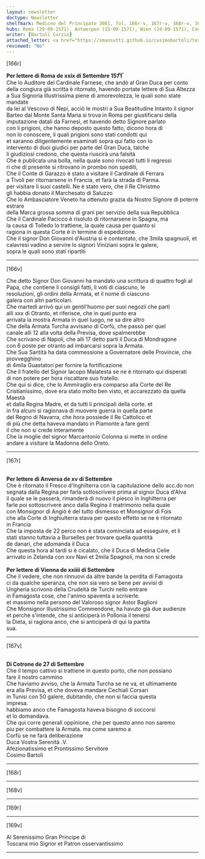 ```yaml
---
layout: newsletter
doctype: Newsletter
shelfmark: Mediceo del Principato 3081, fol. 166r-v, 167r-v, 168r-v, 169r-v
hubs: Roma (29-09-1571), Antwerpen (15-09-1571), Wien (24-09-1571), Controne (27-09-1571)
writer: [Bartoli Curzio]
attached_letter: <a href="https://smansutti.github.io/cosimobartoli/texts/2980_051/">2980_051</a>
reviewed: "No"
---
```


[166r]  
  
  
<strong>Per lettere di Roma de xxix di Settembre 157̅1̅</strong>  
Che lo Auditore del Cardinale Farnese, che andò al Gran Duca per conto  
della congiura già scritta è ritornato, havendo portate lettere di Sua Altezza  
a Sua Signoria Illustrissima piene di amorevolezza, le quali sono state mandate  
da lei al Vescovo di Nepi, acciò le mostri a Sua Beatitudine Intanto il signor  
Barteo dal Monte Santa Maria si trova in Roma per giustificarsi della  
imputazione datali da Farnesi, et havendo detto Signore parlato  
con li prigioni, che hanno deposto questo fatto, dicono hora di  
non lo conoscere, li quali prigioni sono stati condotti qui  
et saranno diligentemente esaminati sopra qui fatto con lo  
intervento di duoi giudici per parte del Gran Duca, talche  
li giudiziosi credono, che questa riuscirà una falsità  
Che è publicata una bolla, nella quale sono rivocati tutti li regressi  
ri che di presente si ritrovano in prombo non spediti,  
Che il Conte di Garazzo è stato a visitare il Cardinale di Ferrara  
a Tivoli per ritornarsene in Francia, et farà la strada di Parma.  
per visitare li suoi castelli. Ne è stato vero, che il Re Christmo  
gli habbia donato il Marchesato di Saluzzo  
Che lo Ambasciatore Veneto ha ottenuto grazia da Nostro Signore di poterre estrare  
della Marca grossa somma di grani per servizio della sua Repubblica  
Che il Cardinale Pacicco è risoluto di ritornarsene in Spagna, ma  
la causa di Tolledo lo trattiene, la quale causa per quanto si  
ragiona in questa Corte è in termine di espedizione.  
Che il signor Don Giovanni d'Austria si è contentato, che 3mila spagnuoli, et  
calavresi vadino a servire lo signori Viniziani sopra le galere,  
sopra le quali sono stati ripartiti  
  
---  

[166v]  
  
  
Che detto Signor Don Giovanni ha mandato una scrittura di quattro fogli al  
Papa, che contiene li consigli fatti, li voti di ciascuno, le  
resoluzioni, gli ordini della Armata, et il nome di ciascuno  
galera con altri particolari.  
Che martedì arrivò qui un gentil'huomo per suoi negozii che partì  
alli xxx di Otranto, et riferisce, che in quel punto era  
arrivata la mostra Armata in quel luogo, ne sa dire altro  
Che della Armata Turcha avvisano di Corfù, che passò per quel  
canale alli 12 alla volta della Previsa, dove spalmerebbe  
Che scrivano di Napoli, che alli 17 detto parti il Duca di Mondragone  
con 6 poste per otranto ad imbarcarsi sopra la Armata.  
Che Sua Santità ha data commessione a Governatore delle Provincie, che provvegghino  
di 4mila Guastatori per fornire la fortificazione  
Che il fratello del Signor Iacopo Malatesta se ne è ritornato qui disperati  
di non potere per hora riscattare suo fratello.  
Che qui si dice, che lo Ammiraglio era comparso alla Corte del Re  
Cristianissimo, dove era stato molto ben visto, et accarezzato da quella Maestà  
et dalla Regina Madre, et da tutti li principali della corte. et  
in fra alcuni si ragionava di muovere guerra in quella parte  
del Regno di Navarra, che hora possiede il Re Cattolico et  
di più che detta haveva mandato in Piamonte a fare genti  
il che non si crede interamente  
Che la moglie del signor Marcantonio Colonna si mette in ordine  
andare a visitare la Madonna dello Oreto.  
  
---  

[167r]  
  
  
<br/><strong>Per lettere di Anversa de xv di Settembre</strong>  
Che è ritornato il Fresco d'Inghilterra con la capitulazione dello acc.do non  
segnata dalla Regina per farla sottoscrivere prima al signor Duca d'Alva  
il quale se le passerà, rimanderà di nuovo il piesco in Inghilterra per  
farle poi sottoscrivere anco dalla Regina il matrimonio nella quale  
con Monsignor di Angiò è del tutto dismesso et Monsignor di Fois  
che alla Corte di Inghiulterra stava per questo effetto se ne è ritornato  
in Francia  
Che la imposta de 22 perco non è stata cominciata ad esseguire, et li  
stati stanno tuttavia a Burselles per trovare quella quantità  
de danari, che adomanda il Duca  
Che questa hora al tardi si è cicalato, che il Duca di Medina Celie  
arrivato in Zelanda con xxv Navi et 2mila Spagnoli, ma non si crede  
<br/><strong>Per lettere di Vienna de xxiiii di Settembre</strong>  
Che il vedere, che non rinnuovi da altre bande la perdita di Famagosta  
ci da qualche speranza, che non sia vero se bene per avvisi di  
Ungheria scrivono della Crudeltà de Turchi nello entrare  
in Famagosta cose, che l'animo spaventa a scriverle.  
et massimo nella persono del Valoroso signor Astor Baglioni  
Che Monsignor Illustrissimo Commendone, ha havuto già due audienze  
et perché s'intende, che si anticiperà in Pollonia il tenersi  
la Dieta, si ragiona anco, che si anticiperà di qui la partita  
sua.  
  
---  

[167v]  
  
  
<br/><strong>Di Cotrone de 27 di Settembre</strong>  
Che il tempo cattivo si trattiene in questo porto, che non possiano  
fare il nostro cammino  
Che haviamo avviso, che la Armata Turcha se ne va, et ultimamente  
era alla Previsa, et che doveva mandare Cechiali Corsari  
in Tunisi con 50 galere, dubitando, che non si faccia questa  
impresa.  
habbiamo anco che Famagosta haveva bisogno di soccorsi  
et lo domandava.  
Che qui corre generali oppinione, che per questo anno non saremo  
piu per combattere la Armata. ma come saremo a  
Corfù se ne farà deliberazione  
Duca Vostra Serenità .V.  
Afezionatissimo et Prontissimo Servitore  
Cosimo Bartoli  
  
---  

[168r]  
  
  
  
---  

[168v]  
  
  
  
---  

[169r]  
  
  
  
---  

[169v]  
  
  
Al Serenissimo Gran Principe di  
Toscana mio Signor et Patron osservantissimo  
  
---  

